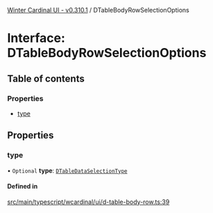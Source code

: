 [Winter Cardinal UI - v0.310.1](../index.md) / DTableBodyRowSelectionOptions

# Interface: DTableBodyRowSelectionOptions

## Table of contents

### Properties

- [type](DTableBodyRowSelectionOptions.md#type)

## Properties

### type

• `Optional` **type**: [`DTableDataSelectionType`](../index.md#dtabledataselectiontype-1)

#### Defined in

[src/main/typescript/wcardinal/ui/d-table-body-row.ts:39](https://github.com/winter-cardinal/winter-cardinal-ui/blob/v0.310.1/src/main/typescript/wcardinal/ui/d-table-body-row.ts#L39)
